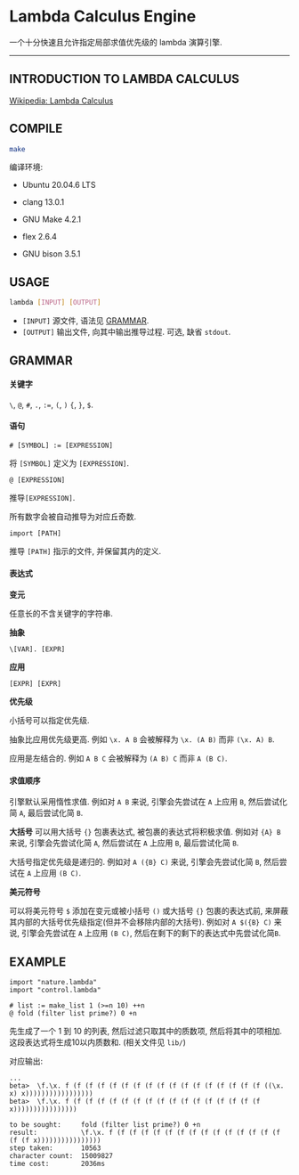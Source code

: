 # Lambda Calculus Engine

一个十分快速且允许指定局部求值优先级的 lambda 演算引擎.

---

## INTRODUCTION TO LAMBDA CALCULUS

[Wikipedia: Lambda Calculus](https://en.wikipedia.org/wiki/Lambda_calculus)

## COMPILE

```bash
make
```

编译环境:

* Ubuntu 20.04.6 LTS

* clang 13.0.1

* GNU Make 4.2.1

* flex 2.6.4

* GNU bison 3.5.1

## USAGE

```bash
lambda [INPUT] [OUTPUT]
```
* `[INPUT]` 源文件, 语法见 [GRAMMAR](#grammar).
* `[OUTPUT]` 输出文件, 向其中输出推导过程. 可选, 缺省 `stdout`.

## GRAMMAR

#### 关键字

`\`, `@`, `#`, `.`, `:=`, `(`, `)` `{`, `}`, `$`.

#### 语句

```
# [SYMBOL] := [EXPRESSION]
```
将 `[SYMBOL]` 定义为 `[EXPRESSION]`.

```
@ [EXPRESSION]
```
推导`[EXPRESSION]`.

所有数字会被自动推导为对应丘奇数.

```
import [PATH]
```
推导 `[PATH]` 指示的文件, 并保留其内的定义.

#### 表达式

**变元**

任意长的不含关键字的字符串.


**抽象**
```
\[VAR]. [EXPR]
```

**应用**

```
[EXPR] [EXPR]
```

**优先级**

小括号可以指定优先级.

抽象比应用优先级更高. 例如 `\x. A B` 会被解释为 `\x. (A B)` 而非 `(\x. A) B`.

应用是左结合的. 例如 `A B C` 会被解释为 `(A B) C` 而非 `A (B C)`.

#### 求值顺序

引擎默认采用惰性求值. 例如对 `A B` 来说, 引擎会先尝试在 `A` 上应用 `B`, 然后尝试化简 `A`, 最后尝试化简 `B`.

**大括号**
可以用大括号 `{}` 包裹表达式, 被包裹的表达式将积极求值. 例如对 `{A} B` 来说, 引擎会先尝试化简 `A`, 然后尝试在 `A` 上应用 `B`, 最后尝试化简 `B`.

大括号指定优先级是递归的. 例如对 `A ({B} C)` 来说, 引擎会先尝试化简 `B`, 然后尝试在 `A` 上应用 `(B C)`.

**美元符号**

可以将美元符号 `$` 添加在变元或被小括号 `()` 或大括号 `{}` 包裹的表达式前, 来屏蔽其内部的大括号优先级指定(但并不会移除内部的大括号). 例如对 `A $({B} C)` 来说, 引擎会先尝试在 `A` 上应用 `(B C)`, 然后在剩下的剩下的表达式中先尝试化简`B`.

## EXAMPLE
```
import "nature.lambda"
import "control.lambda"

# list := make_list 1 (>=n 10) ++n
@ fold (filter list prime?) 0 +n
```
先生成了一个 1 到 10 的列表, 然后过滤只取其中的质数项, 然后将其中的项相加. 这段表达式将生成10以内质数和. (相关文件见 `lib/`)

对应输出:
```
...
beta>  \f.\x. f (f (f (f (f (f (f (f (f (f (f (f (f (f (f (f (f ((\x. x) x)))))))))))))))))
beta>  \f.\x. f (f (f (f (f (f (f (f (f (f (f (f (f (f (f (f (f x))))))))))))))))

to be sought:     fold (filter list prime?) 0 +n
result:           \f.\x. f (f (f (f (f (f (f (f (f (f (f (f (f (f (f (f (f x))))))))))))))))
step taken:       10563
character count:  15009827
time cost:        2036ms
```